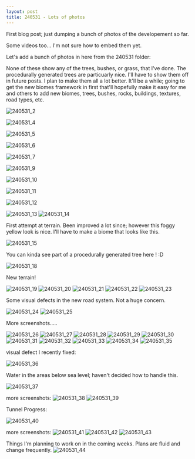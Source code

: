 ```yaml
---
layout: post
title: 240531 - Lots of photos
---
```


First blog post; just dumping a bunch of photos of the developement so far.

Some videos too... I'm not sure how to embed them yet.

Let's add a bunch of photos in here from the 240531 folder: 
  
None of these show any of the trees, bushes, or grass, that I've done. The procedurally generated trees are particuarly nice. I'll have to show them off in future posts. I plan to make them all a lot better. It'll be a while; going to get the new biomes framework in first that'll hopefully make it easy for me and others to add new biomes, trees, bushes, rocks, buildings, textures, road types, etc.

![240531_2](/images/240531/415786693_2173394206330600_1293501315070748713_n.png)



![240531_4](/images/240531/416026758_868752028268489_3338114221592151680_n.png)


![240531_5](/images/240531/417298391_1072475030736812_2769149420498929207_n.png)


![240531_6](/images/240531/420520057_1576655639573011_3541598270190265001_n.png)


![240531_7](/images/240531/421778253_1094302494932628_6537806348878815877_n.png)



![240531_9](/images/240531/422233656_936650347515643_753039610160845701_n.png)

![240531_10](/images/240531/422923873_1912408662507728_1317999223499079763_n.png)

![240531_11](/images/240531/423036425_1382114196011721_4391445521274528277_n.png)


![240531_12](/images/240531/423063012_1455106718696222_7265416619112969113_n.png)

![240531_13](/images/240531/423147268_2082259405484986_6319583558330636869_n.png)
![240531_14](/images/240531/423147507_1105734590623258_2137393825493874341_n.png)

First attempt at terrain. Been improved a lot since; however this foggy yellow look is nice. I'll have to make a biome that looks like this.

![240531_15](/images/240531/423147566_7002827883127717_2895800546933818854_n.png)

You can kinda see part of a procedurally generated tree here ! :D

![240531_18](/images/240531/433073663_905630284647356_4966007659022881951_n.png)

New terrain!

![240531_19](/images/240531/436592367_962358828945681_8213966990428646436_n.png)
![240531_20](/images/240531/436731747_406172402256693_1355315765515000751_n.png)
![240531_21](/images/240531/440865929_971117390952291_1195685627791779939_n.png)
![240531_22](/images/240531/440930540_455202060360799_509058317112148003_n.png)
![240531_23](/images/240531/440932863_318861884583723_913902845295780041_n.png)



Some visual defects in the new road system. Not a huge concern.

![240531_24](/images/240531/440941320_1119285852598034_5427292227485864788_n.png)
![240531_25](/images/240531/441059188_467297492365033_8880564153036490482_n.png)



More screenshots.....

![240531_26](/images/240531/441316759_1535408317388011_1865047484308896838_n.png)
![240531_27](/images/240531/441430106_1123896802163688_6867457226066343126_n.png)
![240531_28](/images/240531/441475237_1126487591981794_8232778251995539185_n.png)
![240531_29](/images/240531/441572174_2800290570138631_4518631743071270684_n.png)
![240531_30](/images/240531/441819348_819264086783536_8554418424636985457_n.png)
![240531_31](/images/240531/441873142_425765213591224_1978854231483596892_n.png)
![240531_32](/images/240531/441998692_1528038291260877_1254768243627705878_n.png)
![240531_33](/images/240531/442705753_1969356203522654_9017598518654623964_n.png)
![240531_34](/images/240531/442727194_1372479580103939_7798236724156532480_n.png)
![240531_35](/images/240531/444784105_419729377553330_177792993951119154_n.png)

visual defect I recently fixed:

![240531_36](/images/240531/445374193_1472471406711067_8199463680947185779_n.png)

Water in the areas below sea level; haven't decided how to handle this. 

![240531_37](/images/240531/445375933_438232585667844_3054156516072818061_n.png)


more screenshots:
![240531_38](/images/240531/445377387_989935646122927_3482005954705978207_n.png)
![240531_39](/images/240531/445378666_697612275768563_992569465349990664_n.png)


Tunnel Progress:

![240531_40](/images/240531/445380697_1086470649116245_622864291297811893_n.png)


more screenshots:
![240531_41](/images/240531/445381960_1126691648620298_5644585314752242468_n.png)
![240531_42](/images/240531/445567855_1137407277469943_4589815824705710288_n.png)
![240531_43](/images/240531/445609462_964641528461572_6633497161013392608_n.png)


Things I'm planning to work on in the coming weeks. Plans are fluid and change frequently.
![240531_44](/images/240531/445794543_1425432268339717_8590881786268475574_n.jpg)



